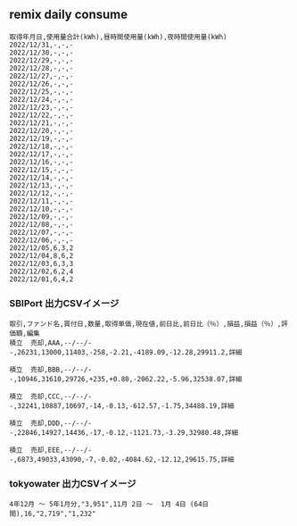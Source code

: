 ## remix daily consume

```
取得年月日,使用量合計(kWh),昼時間使用量(kWh),夜時間使用量(kWh)
2022/12/31,-,-,-
2022/12/30,-,-,-
2022/12/29,-,-,-
2022/12/28,-,-,-
2022/12/27,-,-,-
2022/12/26,-,-,-
2022/12/25,-,-,-
2022/12/24,-,-,-
2022/12/23,-,-,-
2022/12/22,-,-,-
2022/12/21,-,-,-
2022/12/20,-,-,-
2022/12/19,-,-,-
2022/12/18,-,-,-
2022/12/17,-,-,-
2022/12/16,-,-,-
2022/12/15,-,-,-
2022/12/14,-,-,-
2022/12/13,-,-,-
2022/12/12,-,-,-
2022/12/11,-,-,-
2022/12/10,-,-,-
2022/12/09,-,-,-
2022/12/08,-,-,-
2022/12/07,-,-,-
2022/12/06,-,-,-
2022/12/05,6,3,2
2022/12/04,8,6,2
2022/12/03,6,3,3
2022/12/02,6,2,4
2022/12/01,6,4,2
```

### SBIPort 出力CSVイメージ
    取引,ファンド名,買付日,数量,取得単価,現在値,前日比,前日比（％）,損益,損益（％）,評価額,編集
    積立  売却,AAA,--/--/--,26231,13000,11403,-258,-2.21,-4189.09,-12.28,29911.2,詳細 

    積立  売却,BBB,--/--/--,10946,31610,29726,+235,+0.80,-2062.22,-5.96,32538.07,詳細 

    積立  売却,CCC,--/--/--,32241,10887,10697,-14,-0.13,-612.57,-1.75,34488.19,詳細 

    積立  売却,DDD,--/--/--,22846,14927,14436,-17,-0.12,-1121.73,-3.29,32980.48,詳細 

    積立  売却,EEE,--/--/--,6873,49033,43090,-7,-0.02,-4084.62,-12.12,29615.75,詳細 

### tokyowater 出力CSVイメージ
    4年12月 ～ 5年1月分,"3,951",11月 2日 ～  1月 4日 (64日間),16,"2,719","1,232"
